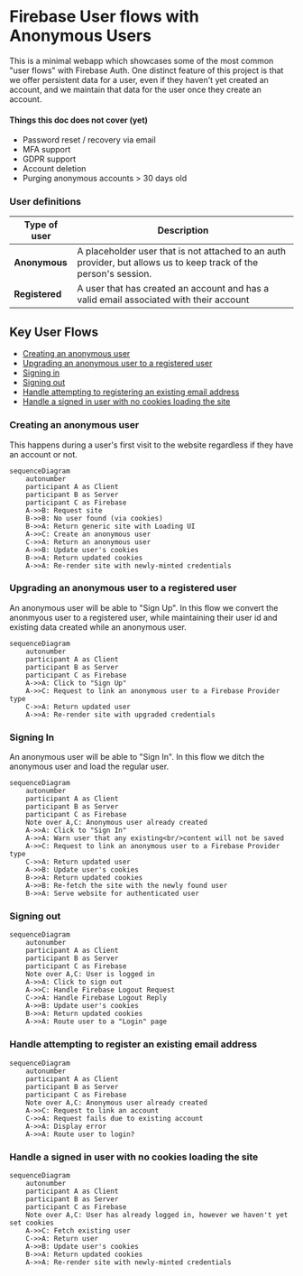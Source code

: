 # Firebase User flows with Anonymous Users

This is a minimal webapp which showcases some of the most common "user flows" with Firebase Auth. One distinct feature of this project is that we offer persistent data for a user, even if they haven't yet created an account, and we maintain that data for the user once they create an account.

#### Things this doc does not cover (yet)

- Password reset / recovery via email
- MFA support
- GDPR support
- Account deletion
- Purging anonymous accounts > 30 days old

### User definitions

| Type of user   | Description                                                                                                       |
| -------------- | ----------------------------------------------------------------------------------------------------------------- |
| **Anonymous**  | A placeholder user that is not attached to an auth provider, but allows us to keep track of the person's session. |
| **Registered** | A user that has created an account and has a valid email associated with their account                            |

## Key User Flows

- [Creating an anonymous user](#creating-an-anonymous-user)
- [Upgrading an anonymous user to a registered user](#upgrading-an-anonymous-user-to-a-registered-user)
- [Signing in](#signing-in)
- [Signing out](#signing-out)
- [Handle attempting to registering an existing email address](#handle-attempting-to-registering-an-existing-email-address)
- [Handle a signed in user with no cookies loading the site](#handle-attempting-to-registering-an-existing-email-address)

### Creating an anonymous user

This happens during a user's first visit to the website regardless if they have an account or not.

```mermaid
sequenceDiagram
    autonumber
    participant A as Client
    participant B as Server
    participant C as Firebase
    A->>B: Request site
    B->>B: No user found (via cookies)
    B->>A: Return generic site with Loading UI
    A->>C: Create an anonymous user
    C->>A: Return an anonymous user
    A->>B: Update user's cookies
    B->>A: Return updated cookies
    A->>A: Re-render site with newly-minted credentials
```

### Upgrading an anonymous user to a registered user

An anonymous user will be able to "Sign Up". In this flow we convert the anonmyous user to a registered user, while maintaining their user id and existing data created while an anonymous user.

```mermaid
sequenceDiagram
    autonumber
    participant A as Client
    participant B as Server
    participant C as Firebase
    A->>A: Click to "Sign Up"
    A->>C: Request to link an anonymous user to a Firebase Provider type
    C->>A: Return updated user
    A->>A: Re-render site with upgraded credentials
```

### Signing In

An anonymous user will be able to "Sign In". In this flow we ditch the anonymous user and load the regular user.

```mermaid
sequenceDiagram
    autonumber
    participant A as Client
    participant B as Server
    participant C as Firebase
    Note over A,C: Anonymous user already created
    A->>A: Click to "Sign In"
    A->>A: Warn user that any existing<br/>content will not be saved
    A->>C: Request to link an anonymous user to a Firebase Provider type
    C->>A: Return updated user
    A->>B: Update user's cookies
    B->>A: Return updated cookies
    A->>B: Re-fetch the site with the newly found user
    B->>A: Serve website for authenticated user
```

### Signing out

```mermaid
sequenceDiagram
    autonumber
    participant A as Client
    participant B as Server
    participant C as Firebase
    Note over A,C: User is logged in
    A->>A: Click to sign out
    A->>C: Handle Firebase Logout Request
    C->>A: Handle Firebase Logout Reply
    A->>B: Update user's cookies
    B->>A: Return updated cookies
    A->>A: Route user to a "Login" page
```

### Handle attempting to register an existing email address

```mermaid
sequenceDiagram
    autonumber
    participant A as Client
    participant B as Server
    participant C as Firebase
    Note over A,C: Anonymous user already created
    A->>C: Request to link an account
    C->>A: Request fails due to existing account
    A->>A: Display error
    A->>A: Route user to login?
```

### Handle a signed in user with no cookies loading the site

```mermaid
sequenceDiagram
    autonumber
    participant A as Client
    participant B as Server
    participant C as Firebase
    Note over A,C: User has already logged in, however we haven't yet set cookies
    A->>C: Fetch existing user
    C->>A: Return user
    A->>B: Update user's cookies
    B->>A: Return updated cookies
    A->>A: Re-render site with newly-minted credentials
```
